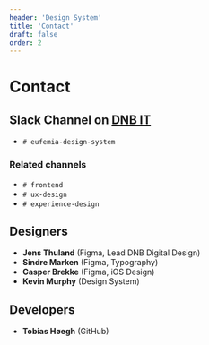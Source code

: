 ```yaml
---
header: 'Design System'
title: 'Contact'
draft: false
order: 2
---
```


# Contact

## Slack Channel on [DNB IT](https://dnb-it.slack.com)

- `# eufemia-design-system`

### Related channels

- `# frontend`
- `# ux-design`
- `# experience-design`

## Designers

- **Jens Thuland** (Figma, Lead DNB Digital Design)
- **Sindre Marken** (Figma, Typography)
- **Casper Brekke** (Figma, iOS Design)
- **Kevin Murphy** (Design System)

## Developers

- **Tobias Høegh** (GitHub)
